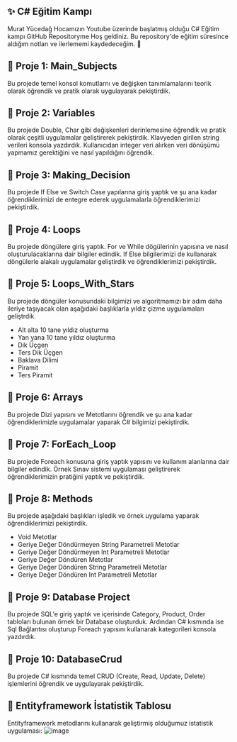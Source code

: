 ## :sparkles: C# Eğitim Kampı
Murat Yücedağ Hocamızın Youtube üzerinde başlatmış olduğu C# Eğitim kampı GitHub Repositoryme Hoş geldiniz. Bu repository'de eğitim süresince aldığım notları ve ilerlememi kaydedeceğim. :muscle:

## :star2: Proje 1: Main_Subjects
Bu projede temel konsol komutlarnı ve değişken tanımlamalarını teorik olarak öğrendik ve pratik olarak uygulayarak pekiştirdik.

## :star2: Proje 2: Variables
Bu projede Double, Char gibi değişkenleri derinlemesine öğrendik ve pratik olarak çeşitli uygulamalar geliştirerek pekiştirdik. Klavyeden girilen string verileri konsola yazdırdık. Kullanıcıdan integer veri alırken veri dönüşümü yapmamız gerektiğini ve nasıl yapıldığını öğrendik.

## :star2: Proje 3: Making_Decision
Bu projede If Else ve Switch Case yapılarına giriş yaptık ve şu ana kadar öğrendiklerimizi de entegre ederek uygulamalarla öğrendiklerimizi pekiştirdik.

## :star2: Proje 4: Loops
Bu projede döngülere giriş yaptık. For ve While dögülerinin yapısına ve nasıl oluşturulacaklarına dair bilgiler edindik. If Else bilgilerimizi de kullanarak döngülerle alakalı uygulamalar geliştirdik ve öğrendiklerimizi pekiştirdik.

## :star2: Proje 5: Loops_With_Stars
Bu projede döngüler konusundaki bilgimizi ve algoritmamızı bir adım daha ileriye taşıyacak olan aşağıdaki başlıklarla yıldız çizme uygulamaları geliştrdik.
- Alt alta 10 tane yıldız oluşturma
- Yan yana 10 tane yıldız oluşturma
- Dik Üçgen
- Ters Dik Üçgen
- Baklava Dilimi
- Piramit
- Ters Piramit

## :star2: Proje 6: Arrays
Bu projede Dizi yapısını ve Metotlarını öğrendik ve şu ana kadar öğrendiklerimizle uygulamalar yaparak C# bilgimizi pekiştirdik.

## :star2: Proje 7: ForEach_Loop
Bu projede Foreach konusuna giriş yaptık yapısını ve kullanım alanlarına dair bilgiler edindik. Örnek Sınav sistemi uygulaması geliştirerek öğrendiklerimizin pratiğini yaptık ve pekiştirdik.

## :star2: Proje 8: Methods
Bu projede aşağıdaki başlıkları işledik ve örnek uygulama yaparak öğrendiklerimizi pekiştirdik.
- Void Metotlar
- Geriye Değer Döndürmeyen String Parametreli Metotlar
- Geriye Değer Döndürmeyen Int Parametreli Metotlar
- Geriye Değer Döndüren Metotlar
- Geriye Değer Döndüren String Parametreli Metotlar
- Geriye Değer Döndüren Int Parametreli Metotlar

## :star2: Proje 9: Database Project
Bu projede SQL'e giriş yaptık ve içerisinde Category, Product, Order tabloları bulunan örnek bir Database oluşturduk. Ardından C# kısmında ise Sql Bağlantısı oluşturup Foreach yapısını kullanarak kategorileri konsola yazdırdık.

## :star2: Proje 10: DatabaseCrud
Bu projede C# kısmında temel CRUD (Create, Read, Update, Delete) işlemlerini öğrendik ve uygulayarak pekiştirdik.

## :star2: Entityframework İstatistik Tablosu
Entityframework metodlarını kullanarak geliştirmiş olduğumuz istatistik uygulaması:
![image](https://github.com/user-attachments/assets/541ce401-abb3-48cc-8a73-9a7c9abb285b)


